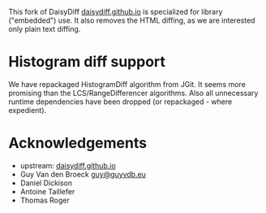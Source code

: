 This fork of DaisyDiff [daisydiff.github.io](https://daisydiff.github.io/) is specialized for library ("embedded") use. It also removes the HTML diffing,
as we are interested only plain text diffing.

# Histogram diff support

We have repackaged HistogramDiff algorithm from JGit. It seems more promising than the LCS/RangeDifferencer algorithms. Also all unnecessary runtime dependencies have been dropped (or repackaged - where expedient).


# Acknowledgements

 * upstream: [daisydiff.github.io](https://daisydiff.github.io/)
 * Guy Van den Broeck <guy@guyvdb.eu>
 * Daniel Dickison
 * Antoine Taillefer
 * Thomas Roger
